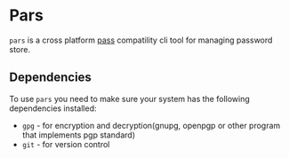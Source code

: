 # Pars

`pars` is a cross platform [pass]() compatility cli tool for managing password store.

## Dependencies

To use `pars` you need to make sure your system has the following dependencies installed:

- `gpg` - for encryption and decryption(gnupg, openpgp or other program that implements pgp standard)
- `git` - for version control
